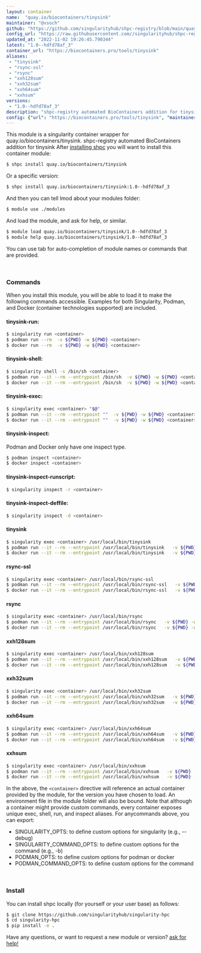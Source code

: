 ```yaml
---
layout: container
name:  "quay.io/biocontainers/tinysink"
maintainer: "@vsoch"
github: "https://github.com/singularityhub/shpc-registry/blob/main/quay.io/biocontainers/tinysink/container.yaml"
config_url: "https://raw.githubusercontent.com//singularityhub/shpc-registry/main/quay.io/biocontainers/tinysink/container.yaml"
updated_at: "2022-11-02 19:26:45.790344"
latest: "1.0--hdfd78af_3"
container_url: "https://biocontainers.pro/tools/tinysink"
aliases:
 - "tinysink"
 - "rsync-ssl"
 - "rsync"
 - "xxh128sum"
 - "xxh32sum"
 - "xxh64sum"
 - "xxhsum"
versions:
 - "1.0--hdfd78af_3"
description: "shpc-registry automated BioContainers addition for tinysink"
config: {"url": "https://biocontainers.pro/tools/tinysink", "maintainer": "@vsoch", "description": "shpc-registry automated BioContainers addition for tinysink", "latest": {"1.0--hdfd78af_3": "sha256:60ddaa84eadb3dbf3704ec55a8fbaa3a4cd27bae913b54b388f8e5bf63b66258"}, "tags": {"1.0--hdfd78af_3": "sha256:60ddaa84eadb3dbf3704ec55a8fbaa3a4cd27bae913b54b388f8e5bf63b66258"}, "docker": "quay.io/biocontainers/tinysink", "aliases": {"tinysink": "/usr/local/bin/tinysink", "rsync-ssl": "/usr/local/bin/rsync-ssl", "rsync": "/usr/local/bin/rsync", "xxh128sum": "/usr/local/bin/xxh128sum", "xxh32sum": "/usr/local/bin/xxh32sum", "xxh64sum": "/usr/local/bin/xxh64sum", "xxhsum": "/usr/local/bin/xxhsum"}}
---
```


This module is a singularity container wrapper for quay.io/biocontainers/tinysink.
shpc-registry automated BioContainers addition for tinysink
After [installing shpc](#install) you will want to install this container module:


```bash
$ shpc install quay.io/biocontainers/tinysink
```

Or a specific version:

```bash
$ shpc install quay.io/biocontainers/tinysink:1.0--hdfd78af_3
```

And then you can tell lmod about your modules folder:

```bash
$ module use ./modules
```

And load the module, and ask for help, or similar.

```bash
$ module load quay.io/biocontainers/tinysink/1.0--hdfd78af_3
$ module help quay.io/biocontainers/tinysink/1.0--hdfd78af_3
```

You can use tab for auto-completion of module names or commands that are provided.

<br>

### Commands

When you install this module, you will be able to load it to make the following commands accessible.
Examples for both Singularity, Podman, and Docker (container technologies supported) are included.

#### tinysink-run:

```bash
$ singularity run <container>
$ podman run --rm  -v ${PWD} -w ${PWD} <container>
$ docker run --rm  -v ${PWD} -w ${PWD} <container>
```

#### tinysink-shell:

```bash
$ singularity shell -s /bin/sh <container>
$ podman run --it --rm --entrypoint /bin/sh  -v ${PWD} -w ${PWD} <container>
$ docker run --it --rm --entrypoint /bin/sh  -v ${PWD} -w ${PWD} <container>
```

#### tinysink-exec:

```bash
$ singularity exec <container> "$@"
$ podman run --it --rm --entrypoint ""  -v ${PWD} -w ${PWD} <container> "$@"
$ docker run --it --rm --entrypoint ""  -v ${PWD} -w ${PWD} <container> "$@"
```

#### tinysink-inspect:

Podman and Docker only have one inspect type.

```bash
$ podman inspect <container>
$ docker inspect <container>
```

#### tinysink-inspect-runscript:

```bash
$ singularity inspect -r <container>
```

#### tinysink-inspect-deffile:

```bash
$ singularity inspect -d <container>
```


#### tinysink

```bash
$ singularity exec <container> /usr/local/bin/tinysink
$ podman run --it --rm --entrypoint /usr/local/bin/tinysink   -v ${PWD} -w ${PWD} <container> -c " $@"
$ docker run --it --rm --entrypoint /usr/local/bin/tinysink   -v ${PWD} -w ${PWD} <container> -c " $@"
```


#### rsync-ssl

```bash
$ singularity exec <container> /usr/local/bin/rsync-ssl
$ podman run --it --rm --entrypoint /usr/local/bin/rsync-ssl   -v ${PWD} -w ${PWD} <container> -c " $@"
$ docker run --it --rm --entrypoint /usr/local/bin/rsync-ssl   -v ${PWD} -w ${PWD} <container> -c " $@"
```


#### rsync

```bash
$ singularity exec <container> /usr/local/bin/rsync
$ podman run --it --rm --entrypoint /usr/local/bin/rsync   -v ${PWD} -w ${PWD} <container> -c " $@"
$ docker run --it --rm --entrypoint /usr/local/bin/rsync   -v ${PWD} -w ${PWD} <container> -c " $@"
```


#### xxh128sum

```bash
$ singularity exec <container> /usr/local/bin/xxh128sum
$ podman run --it --rm --entrypoint /usr/local/bin/xxh128sum   -v ${PWD} -w ${PWD} <container> -c " $@"
$ docker run --it --rm --entrypoint /usr/local/bin/xxh128sum   -v ${PWD} -w ${PWD} <container> -c " $@"
```


#### xxh32sum

```bash
$ singularity exec <container> /usr/local/bin/xxh32sum
$ podman run --it --rm --entrypoint /usr/local/bin/xxh32sum   -v ${PWD} -w ${PWD} <container> -c " $@"
$ docker run --it --rm --entrypoint /usr/local/bin/xxh32sum   -v ${PWD} -w ${PWD} <container> -c " $@"
```


#### xxh64sum

```bash
$ singularity exec <container> /usr/local/bin/xxh64sum
$ podman run --it --rm --entrypoint /usr/local/bin/xxh64sum   -v ${PWD} -w ${PWD} <container> -c " $@"
$ docker run --it --rm --entrypoint /usr/local/bin/xxh64sum   -v ${PWD} -w ${PWD} <container> -c " $@"
```


#### xxhsum

```bash
$ singularity exec <container> /usr/local/bin/xxhsum
$ podman run --it --rm --entrypoint /usr/local/bin/xxhsum   -v ${PWD} -w ${PWD} <container> -c " $@"
$ docker run --it --rm --entrypoint /usr/local/bin/xxhsum   -v ${PWD} -w ${PWD} <container> -c " $@"
```



In the above, the `<container>` directive will reference an actual container provided
by the module, for the version you have chosen to load. An environment file in the
module folder will also be bound. Note that although a container
might provide custom commands, every container exposes unique exec, shell, run, and
inspect aliases. For anycommands above, you can export:

 - SINGULARITY_OPTS: to define custom options for singularity (e.g., --debug)
 - SINGULARITY_COMMAND_OPTS: to define custom options for the command (e.g., -b)
 - PODMAN_OPTS: to define custom options for podman or docker
 - PODMAN_COMMAND_OPTS: to define custom options for the command

<br>

### Install

You can install shpc locally (for yourself or your user base) as follows:

```bash
$ git clone https://github.com/singularityhub/singularity-hpc
$ cd singularity-hpc
$ pip install -e .
```

Have any questions, or want to request a new module or version? [ask for help!](https://github.com/singularityhub/singularity-hpc/issues)